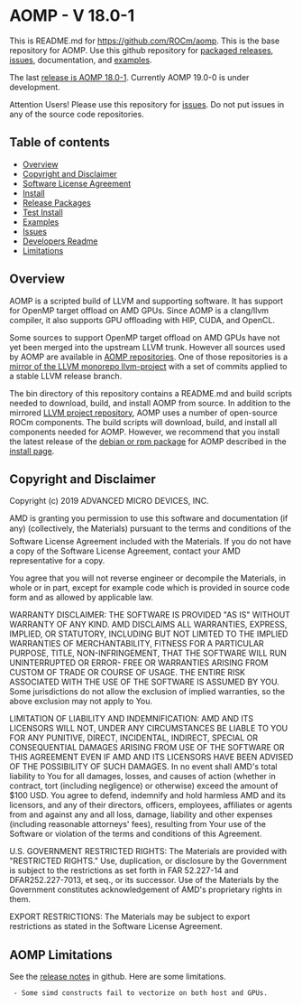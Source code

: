 AOMP - V 18.0-1
==============

This is README.md for https://github.com/ROCm/aomp.
This is the base repository for AOMP. Use this github repository for
[packaged releases](https://github.com/ROCm/aomp/releases),
[issues](https://github.com/ROCm/aomp/issues),
documentation, and
[examples](https://github.com/ROCm/aomp/tree/master/examples).

The last [release is AOMP 18.0-1](https://github.com/ROCm/aomp/releases).
Currently AOMP 19.0-0 is under development.

Attention Users!  Please use this repository for [issues](https://github.com/ROCm/aomp/issues).
Do not put issues in any of the source code repositories.

Table of contents
-----------------

- [Overview](#Overview)
- [Copyright and Disclaimer](#Copyright)
- [Software License Agreement](LICENSE)
- [Install](docs/INSTALL.md)
- [Release Packages](https://github.com/ROCm/aomp/releases)
- [Test Install](docs/TESTINSTALL.md)
- [Examples](examples)
- [Issues](https://github.com/ROCm/aomp/issues)
- [Developers Readme](bin/README.md)
- [Limitations](#Limitations)

## Overview

<A NAME="Overview">

AOMP is a scripted build of LLVM and supporting software. It has support for OpenMP target offload on AMD GPUs.
Since AOMP is a clang/llvm compiler, it also supports GPU offloading with HIP, CUDA, and OpenCL.

Some sources to support OpenMP target offload on AMD GPUs have not yet been merged into the upstream LLVM trunk.
However all sources used by AOMP are available in [AOMP repositories](https://github.com/ROCm/aomp/blob/master/bin/README.md#repositories).
One of those repositories is a
[mirror of the LLVM monorepo llvm-project](https://github.com/ROCm/llvm-project)
with a set of commits applied to a stable LLVM release branch.

The bin directory of this repository contains a README.md and build scripts needed to download, build, and install AOMP from source.
In addition to the  mirrored [LLVM project repository](https://github.com/ROCm/llvm-project),
AOMP uses a number of open-source ROCm components. The build scripts will download, build, and install all components needed for AOMP.
However, we recommend that you install the latest release of the [debian or rpm package](https://github.com/ROCm/aomp/releases) for AOMP described in the [install page](docs/INSTALL.md).

## Copyright and Disclaimer

<A NAME="Copyright">

Copyright (c) 2019 ADVANCED MICRO DEVICES, INC.

AMD is granting you permission to use this software and documentation (if any) (collectively, the 
Materials) pursuant to the terms and conditions of the Software License Agreement included with the 
Materials.  If you do not have a copy of the Software License Agreement, contact your AMD 
representative for a copy.

You agree that you will not reverse engineer or decompile the Materials, in whole or in part, except for 
example code which is provided in source code form and as allowed by applicable law.

WARRANTY DISCLAIMER: THE SOFTWARE IS PROVIDED "AS IS" WITHOUT WARRANTY OF ANY 
KIND.  AMD DISCLAIMS ALL WARRANTIES, EXPRESS, IMPLIED, OR STATUTORY, INCLUDING BUT NOT 
LIMITED TO THE IMPLIED WARRANTIES OF MERCHANTABILITY, FITNESS FOR A PARTICULAR 
PURPOSE, TITLE, NON-INFRINGEMENT, THAT THE SOFTWARE WILL RUN UNINTERRUPTED OR ERROR-
FREE OR WARRANTIES ARISING FROM CUSTOM OF TRADE OR COURSE OF USAGE.  THE ENTIRE RISK 
ASSOCIATED WITH THE USE OF THE SOFTWARE IS ASSUMED BY YOU.  Some jurisdictions do not 
allow the exclusion of implied warranties, so the above exclusion may not apply to You. 

LIMITATION OF LIABILITY AND INDEMNIFICATION:  AMD AND ITS LICENSORS WILL NOT, 
UNDER ANY CIRCUMSTANCES BE LIABLE TO YOU FOR ANY PUNITIVE, DIRECT, INCIDENTAL, 
INDIRECT, SPECIAL OR CONSEQUENTIAL DAMAGES ARISING FROM USE OF THE SOFTWARE OR THIS 
AGREEMENT EVEN IF AMD AND ITS LICENSORS HAVE BEEN ADVISED OF THE POSSIBILITY OF SUCH 
DAMAGES.  In no event shall AMD's total liability to You for all damages, losses, and 
causes of action (whether in contract, tort (including negligence) or otherwise) 
exceed the amount of $100 USD.  You agree to defend, indemnify and hold harmless 
AMD and its licensors, and any of their directors, officers, employees, affiliates or 
agents from and against any and all loss, damage, liability and other expenses 
(including reasonable attorneys' fees), resulting from Your use of the Software or 
violation of the terms and conditions of this Agreement.  

U.S. GOVERNMENT RESTRICTED RIGHTS: The Materials are provided with "RESTRICTED RIGHTS." 
Use, duplication, or disclosure by the Government is subject to the restrictions as set 
forth in FAR 52.227-14 and DFAR252.227-7013, et seq., or its successor.  Use of the 
Materials by the Government constitutes acknowledgement of AMD's proprietary rights in them.

EXPORT RESTRICTIONS: The Materials may be subject to export restrictions as stated in the 
Software License Agreement.

## AOMP Limitations

<A NAME="Limitations">

See the [release notes](https://github.com/ROCm/aomp/releases) in github.  Here are some limitations.

```
 - Some simd constructs fail to vectorize on both host and GPUs.
```

